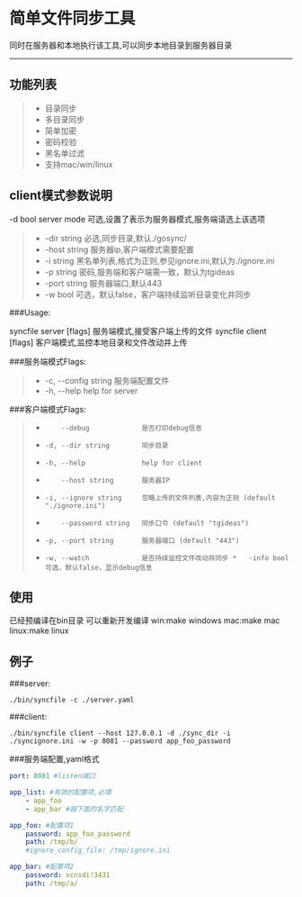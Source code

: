 # 简单文件同步工具

同时在服务器和本地执行该工具,可以同步本地目录到服务器目录

-----
## 功能列表

> * 目录同步
> * 多目录同步
> * 简单加密
> * 密码校验
> * 黑名单过滤
> * 支持mac/win/linux

## client模式参数说明

-d bool server mode 可选,设置了表示为服务器模式,服务端请选上该选项
> *   -dir string 必选,同步目录,默认./gosync/
> *   -host string 服务器ip,客户端模式需要配置
> *   -i string 黑名单列表,格式为正则,参见ignore.ini,默认为./ignore.ini
> *   -p string 密码,服务端和客户端需一致，默认为tgideas
> *   -port string 服务器端口,默认443
> *   -w bool 可选，默认false，客户端持续监听目录变化并同步

###Usage:

  syncfile server [flags] 服务端模式,接受客户端上传的文件
  syncfile client [flags] 客户端模式,监控本地目录和文件改动并上传

###服务端模式Flags:

> *  -c, --config string   服务端配置文件
> *  -h, --help            help for server

###客户端模式Flags:

> *         --debug             是否打印debug信息
> *     -d, --dir string        同步目录
> *     -h, --help              help for client
> *         --host string       服务器IP
> *     -i, --ignore string     忽略上传的文件列表,内容为正则 (default "./ignore.ini")
> *         --password string   同步口令 (default "tgideas")
> *     -p, --port string       服务器端口 (default "443")
> *     -w, --watch             是否持续监控文件改动并同步 *   -info bool 可选，默认false，显示debug信息


## 使用

已经预编译在bin目录
可以重新开发编译
win:make windows
mac:make mac
linux:make linux

## 例子

###server:

```
./bin/syncfile -c ./server.yaml
```


###client:

```
./bin/syncfile client --host 127.0.0.1 -d ./sync_dir -i ./syncignore.ini -w -p 8081 --password app_foo_password
```

###服务端配置,yaml格式

```yaml
port: 8081 #listen端口

app_list: #有效的配置项,必填
    - app_foo
    - app_bar #跟下面的名字匹配

app_foo: #配置项1
    password: app_foo_password
    path: /tmp/b/
    #ignore_config_file: /tmp/ignore.ini

app_bar: #配置项2
    password: xcnsdi!3431
    path: /tmp/a/
```

